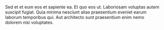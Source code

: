 Sed et et eum eos et sapiente ea.
Et quo eos ut.
Laboriosam voluptas autem suscipit fugiat.
Quia minima nesciunt alias praesentium eveniet earum laborum temporibus qui.
Aut architecto sunt praesentium enim nemo dolorem nisi voluptates.